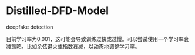 # Distilled-DFD-Model
deepfake detection

目前学习率为0.001，这可能会导致训练过快或过慢。可以尝试使用一个学习率衰减策略，比如余弦退火或指数衰减，以动态地调整学习率。